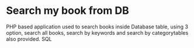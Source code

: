 # Search my book from DB
 PHP based application used to search books inside Database table, using 3 option, search all books, search by keywords and search by categorytables also provided. SQL 
